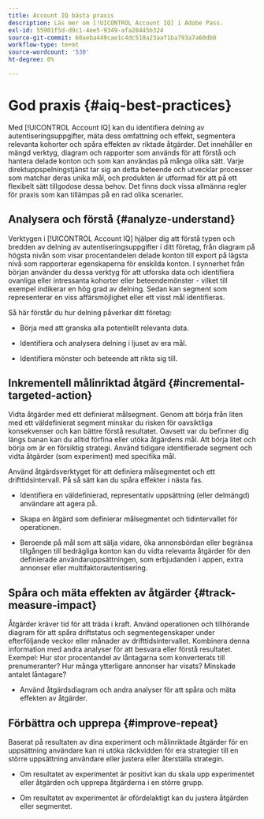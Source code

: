 ```yaml
---
title: Account IQ bästa praxis
description: Läs mer om [!UICONTROL Account IQ] i Adobe Pass.
exl-id: 55901f5d-d9c1-4ee5-9349-afa28445b324
source-git-commit: 60aeba449cae1c4dc510a23aaf1ba793a7a60db0
workflow-type: tm+mt
source-wordcount: '530'
ht-degree: 0%

---
```


# God praxis {#aiq-best-practices}

Med [!UICONTROL Account IQ] kan du identifiera delning av autentiseringsuppgifter, mäta dess omfattning och effekt, segmentera relevanta kohorter och spåra effekten av riktade åtgärder. Det innehåller en mängd verktyg, diagram och rapporter som används för att förstå och hantera delade konton och som kan användas på många olika sätt. Varje direktuppspelningstjänst tar sig an detta beteende och utvecklar processer som matchar deras unika mål, och produkten är utformad för att på ett flexibelt sätt tillgodose dessa behov.  Det finns dock vissa allmänna regler för praxis som kan tillämpas på en rad olika scenarier.

## Analysera och förstå {#analyze-understand}

Verktygen i [!UICONTROL Account IQ] hjälper dig att förstå typen och bredden av delning av autentiseringsuppgifter i ditt företag, från diagram på högsta nivån som visar procentandelen delade konton till export på lägsta nivå som rapporterar egenskaperna för enskilda konton. I synnerhet från början använder du dessa verktyg för att utforska data och identifiera ovanliga eller intressanta kohorter eller beteendemönster - vilket till exempel indikerar en hög grad av delning. Sedan kan segment som representerar en viss affärsmöjlighet eller ett visst mål identifieras.

Så här förstår du hur delning påverkar ditt företag:

* Börja med att granska alla potentiellt relevanta data.

* Identifiera och analysera delning i ljuset av era mål.

* Identifiera mönster och beteende att rikta sig till.

## Inkrementell målinriktad åtgärd {#incremental-targeted-action}

Vidta åtgärder med ett definierat målsegment. Genom att börja från liten med ett väldefinierat segment minskar du risken för oavsiktliga konsekvenser och kan bättre förstå resultatet. Oavsett var du befinner dig längs banan kan du alltid förfina eller utöka åtgärdens mål.
Att börja litet och börja om är en försiktig strategi. Använd tidigare identifierade segment och vidta åtgärder (som experiment) med specifika mål.

Använd åtgärdsverktyget för att definiera målsegmentet och ett drifttidsintervall. På så sätt kan du spåra effekter i nästa fas.

* Identifiera en väldefinierad, representativ uppsättning (eller delmängd) användare att agera på.

* Skapa en åtgärd som definierar målsegmentet och tidintervallet för operationen.

* Beroende på mål som att sälja vidare, öka annonsbördan eller begränsa tillgången till bedrägliga konton kan du vidta relevanta åtgärder för den definierade användaruppsättningen, som erbjudanden i appen, extra annonser eller multifaktorautentisering.

<!--If necessary, gauge the affect [by measuring the impact of actions taken](#track-measure-impact).-->

## Spåra och mäta effekten av åtgärder {#track-measure-impact}

Åtgärder kräver tid för att träda i kraft. Använd operationen och tillhörande diagram för att spåra driftstatus och segmentegenskaper under efterföljande veckor eller månader av drifttidsintervallet. Kombinera denna information med andra analyser för att besvara eller förstå resultatet. Exempel: Hur stor procentandel av låntagarna som konverterats till prenumeranter? Hur många ytterligare annonser har visats? Minskade antalet låntagare?

* Använd åtgärdsdiagram och andra analyser för att spåra och mäta effekten av åtgärder.

## Förbättra och upprepa {#improve-repeat}

Baserat på resultaten av dina experiment och målinriktade åtgärder för en uppsättning användare kan ni utöka räckvidden för era strategier till en större uppsättning användare eller justera eller återställa strategin.

* Om resultatet av experimentet är positivt kan du skala upp experimentet eller åtgärden och upprepa åtgärderna i en större grupp.

* Om resultatet av experimentet är ofördelaktigt kan du justera åtgärden eller segmentet.


